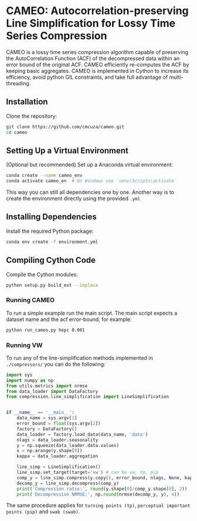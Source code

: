 # CAMEO: Autocorrelation-preserving Line Simplification for Lossy Time Series Compression 

CAMEO is a lossy time series compression algorithm capable of 
preserving the AutoCorrelation Function (ACF) of the decompressed data within an error bound of the original ACF.
CAMEO efficiently re-computes the ACF by keeping basic aggregates. CAMEO is implemented in Cython to increase its efficiency, avoid python GIL constraints, and take full advantage
of multi-threading.  

## Installation

Clone the repository:

```bash
git clone https://github.com/cmcuza/cameo.git
cd cameo
```

## Setting Up a Virtual Environment
(Optional but recommended) Set up a Anaconda virtual environment:

```bash
conda create --name cameo_env
conda activate cameo_en  # On Windows use `venv\Scripts\activate`
```
This way you can still all dependencies one by one. Another way is to create the environment directly using the provided `.yml`
## Installing Dependencies
Install the required Python package:
```bash
conda env create -f environment.yml
```

## Compiling Cython Code

Compile the Cython modules:

```bash
python setup.py build_ext --inplace
```

### Running CAMEO

To run a simple example run the main script. The main script expects a dataset name and the acf error-bound, for example:

```bash
python run_cameo.py hepc 0.001
```

### Running VW

To run any of the line-simplification methods implemented in `./compressors/` you can do the following:

```python
import sys
import numpy as np
from utils.metrics import nrmse
from data_loader import DataFactory
from compression.line_simplification import LineSimplification


if __name__ == '__main__':
    data_name = sys.argv[1]
    error_bound = float(sys.argv[2])
    factory = DataFactory()
    data_loader = factory.load_data(data_name, 'data')
    nlags = data_loader.seasonality
    y = np.squeeze(data_loader.data.values)
    x = np.arange(y.shape[0])
    kappa = data_loader.aggregation

    line_simp = LineSimplification()
    line_simp.set_target(target='vw') # can be vw, tp, pip
    comp_y = line_simp.compress(y.copy(), error_bound, nlags, None, kappa)
    decomp_y = line_simp.decompress(comp_y)
    print('Compression ratio:', round(y.shape[0]/comp_y.shape[0], 2))
    print('Decompression NRMSE:', np.round(nrmse(decomp_y, y), 4))
```

The same procedure applies for `turning points (tp)`, `perceptual important points (pip)` and `swab (swab)`. 

